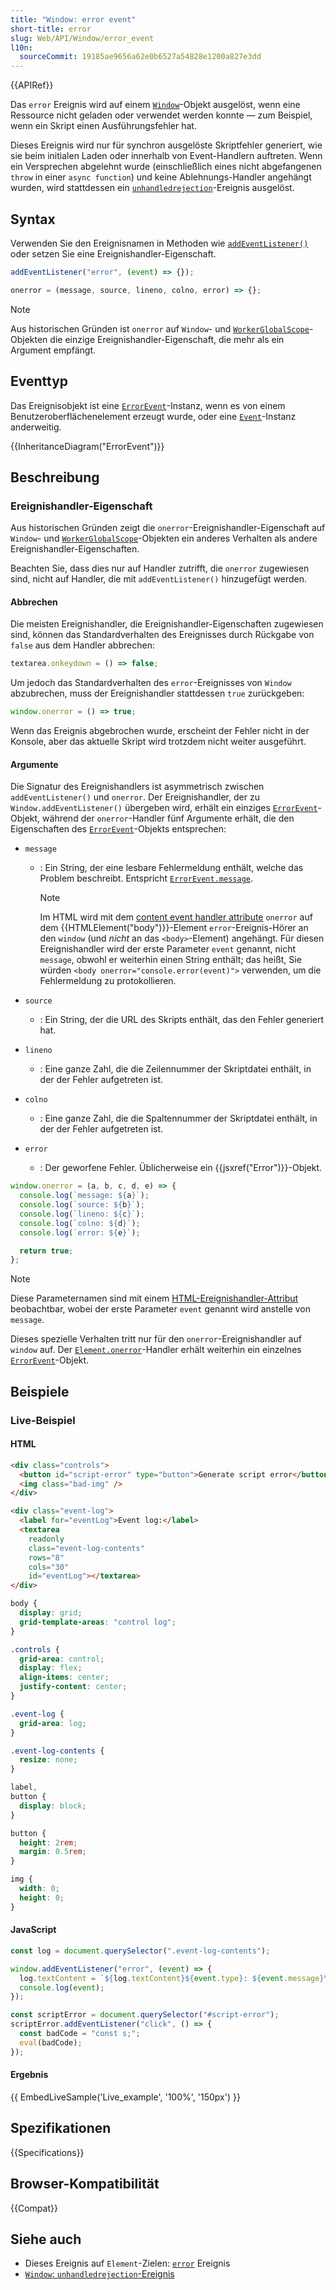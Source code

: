 ```yaml
---
title: "Window: error event"
short-title: error
slug: Web/API/Window/error_event
l10n:
  sourceCommit: 19185ae9656a62e0b6527a54828e1200a827e3dd
---
```


{{APIRef}}

Das `error` Ereignis wird auf einem [`Window`](/de/docs/Web/API/Window)-Objekt ausgelöst, wenn eine Ressource nicht geladen oder verwendet werden konnte — zum Beispiel, wenn ein Skript einen Ausführungsfehler hat.

Dieses Ereignis wird nur für synchron ausgelöste Skriptfehler generiert, wie sie beim initialen Laden oder innerhalb von Event-Handlern auftreten. Wenn ein Versprechen abgelehnt wurde (einschließlich eines nicht abgefangenen `throw` in einer `async function`) und keine Ablehnungs-Handler angehängt wurden, wird stattdessen ein [`unhandledrejection`](/de/docs/Web/API/Window/unhandledrejection_event)-Ereignis ausgelöst.

## Syntax

Verwenden Sie den Ereignisnamen in Methoden wie [`addEventListener()`](/de/docs/Web/API/EventTarget/addEventListener) oder setzen Sie eine Ereignishandler-Eigenschaft.

```js
addEventListener("error", (event) => {});

onerror = (message, source, lineno, colno, error) => {};
```

> [!NOTE]
> Aus historischen Gründen ist `onerror` auf `Window`- und [`WorkerGlobalScope`](/de/docs/Web/API/WorkerGlobalScope)-Objekten die einzige Ereignishandler-Eigenschaft, die mehr als ein Argument empfängt.

## Eventtyp

Das Ereignisobjekt ist eine [`ErrorEvent`](/de/docs/Web/API/ErrorEvent)-Instanz, wenn es von einem Benutzeroberflächenelement erzeugt wurde, oder eine [`Event`](/de/docs/Web/API/Event)-Instanz anderweitig.

{{InheritanceDiagram("ErrorEvent")}}

## Beschreibung

### Ereignishandler-Eigenschaft

Aus historischen Gründen zeigt die `onerror`-Ereignishandler-Eigenschaft auf `Window`- und [`WorkerGlobalScope`](/de/docs/Web/API/WorkerGlobalScope)-Objekten ein anderes Verhalten als andere Ereignishandler-Eigenschaften.

Beachten Sie, dass dies nur auf Handler zutrifft, die `onerror` zugewiesen sind, nicht auf Handler, die mit `addEventListener()` hinzugefügt werden.

#### Abbrechen

Die meisten Ereignishandler, die Ereignishandler-Eigenschaften zugewiesen sind, können das Standardverhalten des Ereignisses durch Rückgabe von `false` aus dem Handler abbrechen:

```js
textarea.onkeydown = () => false;
```

Um jedoch das Standardverhalten des `error`-Ereignisses von `Window` abzubrechen, muss der Ereignishandler stattdessen `true` zurückgeben:

```js
window.onerror = () => true;
```

Wenn das Ereignis abgebrochen wurde, erscheint der Fehler nicht in der Konsole, aber das aktuelle Skript wird trotzdem nicht weiter ausgeführt.

#### Argumente

Die Signatur des Ereignishandlers ist asymmetrisch zwischen `addEventListener()` und `onerror`. Der Ereignishandler, der zu `Window.addEventListener()` übergeben wird, erhält ein einziges [`ErrorEvent`](/de/docs/Web/API/ErrorEvent)-Objekt, während der `onerror`-Handler fünf Argumente erhält, die den Eigenschaften des [`ErrorEvent`](/de/docs/Web/API/ErrorEvent)-Objekts entsprechen:

- `message`

  - : Ein String, der eine lesbare Fehlermeldung enthält, welche das Problem beschreibt. Entspricht [`ErrorEvent.message`](/de/docs/Web/API/ErrorEvent/message).

    > [!NOTE]
    > Im HTML wird mit dem [content event handler attribute](/de/docs/Web/HTML/Attributes#event_handler_attributes) `onerror` auf dem {{HTMLElement("body")}}-Element `error`-Ereignis-Hörer an den `window` (und _nicht_ an das `<body>`-Element) angehängt. Für diesen Ereignishandler wird der erste Parameter `event` genannt, nicht `message`, obwohl er weiterhin einen String enthält; das heißt, Sie würden `<body onerror="console.error(event)">` verwenden, um die Fehlermeldung zu protokollieren.

- `source`
  - : Ein String, der die URL des Skripts enthält, das den Fehler generiert hat.
- `lineno`
  - : Eine ganze Zahl, die die Zeilennummer der Skriptdatei enthält, in der der Fehler aufgetreten ist.
- `colno`
  - : Eine ganze Zahl, die die Spaltennummer der Skriptdatei enthält, in der der Fehler aufgetreten ist.
- `error`
  - : Der geworfene Fehler. Üblicherweise ein {{jsxref("Error")}}-Objekt.

```js
window.onerror = (a, b, c, d, e) => {
  console.log(`message: ${a}`);
  console.log(`source: ${b}`);
  console.log(`lineno: ${c}`);
  console.log(`colno: ${d}`);
  console.log(`error: ${e}`);

  return true;
};
```

> [!NOTE]
> Diese Parameternamen sind mit einem [HTML-Ereignishandler-Attribut](/de/docs/Web/HTML/Attributes#event_handler_attributes) beobachtbar, wobei der erste Parameter `event` genannt wird anstelle von `message`.

Dieses spezielle Verhalten tritt nur für den `onerror`-Ereignishandler auf `window` auf. Der [`Element.onerror`](/de/docs/Web/API/HTMLElement/error_event)-Handler erhält weiterhin ein einzelnes [`ErrorEvent`](/de/docs/Web/API/ErrorEvent)-Objekt.

## Beispiele

### Live-Beispiel

#### HTML

```html
<div class="controls">
  <button id="script-error" type="button">Generate script error</button>
  <img class="bad-img" />
</div>

<div class="event-log">
  <label for="eventLog">Event log:</label>
  <textarea
    readonly
    class="event-log-contents"
    rows="8"
    cols="30"
    id="eventLog"></textarea>
</div>
```

```css hidden
body {
  display: grid;
  grid-template-areas: "control log";
}

.controls {
  grid-area: control;
  display: flex;
  align-items: center;
  justify-content: center;
}

.event-log {
  grid-area: log;
}

.event-log-contents {
  resize: none;
}

label,
button {
  display: block;
}

button {
  height: 2rem;
  margin: 0.5rem;
}

img {
  width: 0;
  height: 0;
}
```

#### JavaScript

```js
const log = document.querySelector(".event-log-contents");

window.addEventListener("error", (event) => {
  log.textContent = `${log.textContent}${event.type}: ${event.message}\n`;
  console.log(event);
});

const scriptError = document.querySelector("#script-error");
scriptError.addEventListener("click", () => {
  const badCode = "const s;";
  eval(badCode);
});
```

#### Ergebnis

{{ EmbedLiveSample('Live_example', '100%', '150px') }}

## Spezifikationen

{{Specifications}}

## Browser-Kompatibilität

{{Compat}}

## Siehe auch

- Dieses Ereignis auf `Element`-Zielen: [`error`](/de/docs/Web/API/HTMLElement/error_event) Ereignis
- [`Window`: `unhandledrejection`-Ereignis](/de/docs/Web/API/Window/unhandledrejection_event)
